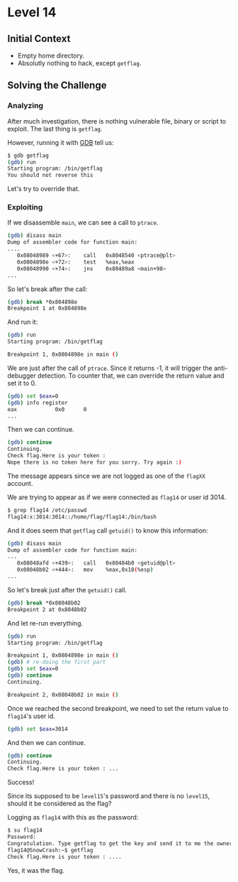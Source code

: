 # Level 14

## Initial Context

- Empty home directory.
- Absolutly nothing to hack, except `getflag`.

## Solving the Challenge

### Analyzing

After much investigation, there is nothing vulnerable file, binary or script to exploit. The last thing is `getflag`.

However, running it with [GDB](https://www.sourceware.org/gdb/) tell us:

```bash
$ gdb getflag
(gdb) run
Starting program: /bin/getflag
You should not reverse this
```

Let's try to override that.

### Exploiting

If we disassemble `main`, we can see a call to `ptrace`.

```bash
(gdb) disass main
Dump of assembler code for function main:
....
   0x08048989 <+67>:    call   0x8048540 <ptrace@plt>
   0x0804898e <+72>:    test   %eax,%eax
   0x08048990 <+74>:    jns    0x80489a8 <main+98>
...
```

So let's break after the call:

```bash
(gdb) break *0x804898e
Breakpoint 1 at 0x804898e
```

And run it:

```bash
(gdb) run
Starting program: /bin/getflag

Breakpoint 1, 0x0804898e in main ()
```

We are just after the call of `ptrace`. Since it returns -1, it will trigger the anti-debugger detection. To counter that, we can override the return value and set it to 0.

```bash
(gdb) set $eax=0
(gdb) info register
eax            0x0      0
...
```

Then we can continue.

```bash
(gdb) continue
Continuing.
Check flag.Here is your token :
Nope there is no token here for you sorry. Try again :)
```

The message appears since we are not logged as one of the `flagXX` account.

We are trying to appear as if we were connected as `flag14` or user id 3014.

```bash
$ grep flag14 /etc/passwd
flag14:x:3014:3014::/home/flag/flag14:/bin/bash
```

And it does seem that `getflag` call `getuid()` to know this information:

```bash
(gdb) disass main
Dump of assembler code for function main:
...
   0x08048afd <+439>:   call   0x80484b0 <getuid@plt>
   0x08048b02 <+444>:   mov    %eax,0x18(%esp)
...
```

So let's break just after the `getuid()` call.

```bash
(gdb) break *0x08048b02
Breakpoint 2 at 0x8048b02
```

And let re-run everything.

```bash
(gdb) run
Starting program: /bin/getflag

Breakpoint 1, 0x0804898e in main ()
(gdb) # re-doing the first part
(gdb) set $eax=0
(gdb) continue
Continuing.

Breakpoint 2, 0x08048b02 in main ()
```

Once we reached the second breakpoint, we need to set the return value to `flag14`'s user id.

```bash
(gdb) set $eax=3014
```

And then we can continue.

```bash
(gdb) continue
Continuing.
Check flag.Here is your token : ... 
```

Success!

Since its supposed to be `level15`'s password and there is no `level15`, should it be considered as the flag?

Logging as `flag14` with this as the password:

```bash
$ su flag14
Password:
Congratulation. Type getflag to get the key and send it to me the owner of this livecd :)
flag14@SnowCrash:~$ getflag
Check flag.Here is your token : ....
```

Yes, it was the flag.